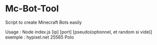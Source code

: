 # Mc-Bot-Tool
Script to create Minecraft Bots easily

Usage : 
Node index.js [ip] [port] [pseudo(optionnel, et random si vide)]
exemple : hypixel.net 25565 Polo

